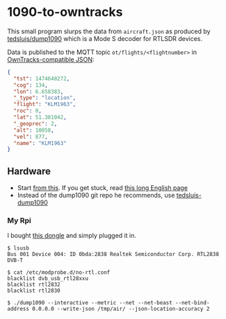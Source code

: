 # 1090-to-owntracks

This small program slurps the data from `aircraft.json` as produced by [tedsluis/dump1090](https://github.com/tedsluis/dump1090) which is a Mode S decoder for RTLSDR devices.

Data is published to the MQTT topic `ot/flights/<flightnumber>` in [OwnTracks-compatible JSON](http://owntracks.org/booklet/tech/json/):

```json
{
  "tst": 1474648272,
  "cog": 134,
  "lon": 6.658383,
  "_type": "location",
  "flight": "KLM1963",
  "roc": 0,
  "lat": 51.381042,
  "_geoprec": 2,
  "alt": 10058,
  "vel": 877,
  "name": "KLM1963"
}
```

## Hardware

* Start [from this](http://blog.wenzlaff.de/?p=4005). If you get stuck, read [this long English page](http://www.satsignal.eu/raspberry-pi/dump1090.html)
* Instead of the dump1090 git repo he recommends, use [tedsluis-dump1090](https://github.com/tedsluis/dump1090)

### My Rpi

I bought [this dongle](https://www.amazon.de/gp/product/B00JQX5HT6/) and simply plugged it in.

```
$ lsusb
Bus 001 Device 004: ID 0bda:2838 Realtek Semiconductor Corp. RTL2838 DVB-T

$ cat /etc/modprobe.d/no-rtl.conf
blacklist dvb_usb_rtl28xxu
blacklist rtl2832
blacklist rtl2830

$ ./dump1090 --interactive --metric --net --net-beast --net-bind-address 0.0.0.0 --write-json /tmp/air/ --json-location-accuracy 2
```
